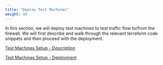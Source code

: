 ```yaml
---
title: "Deploy Test Machines"
weight: 40
---
```


In this section, we will deploy test machines to test traffic flow to/from the firewall. We will first describe and walk through the relevant terraform code snippets and then proceed with the deployment.

[Test Machines Setup - Description](../40_Deploy_Test_Machines/1_Test_machines_setup.md)

[Test Machines Setup - Deployment](../40_Deploy_Test_Machines/2_Deployment.md)